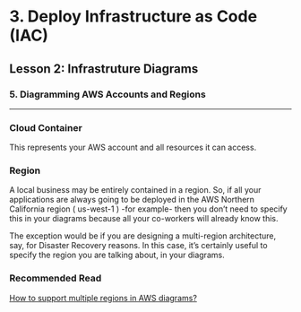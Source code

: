 # 3. Deploy Infrastructure as Code (IAC)

## Lesson 2: Infrastruture Diagrams


### 5. Diagramming AWS Accounts and Regions

___

### Cloud Container
This represents your AWS account and all resources it can access.

### Region
A local business may be entirely contained in a region. So, if all your applications are always going to be deployed in the AWS Northern California region ( us-west-1 ) -for example- then you don’t need to specify this in your diagrams because all your co-workers will already know this.

The exception would be if you are designing a multi-region architecture, say, for Disaster Recovery reasons. In this case, it’s certainly useful to specify the region you are talking about, in your diagrams.

### Recommended Read
[How to support multiple regions in AWS diagrams?](https://aws.amazon.com/answers/networking/aws-multiple-region-multi-vpc-connectivity/)